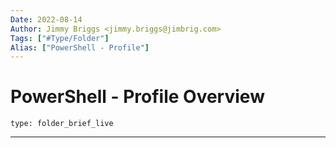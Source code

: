 ```yaml
---
Date: 2022-08-14
Author: Jimmy Briggs <jimmy.briggs@jimbrig.com>
Tags: ["#Type/Folder"]
Alias: ["PowerShell - Profile"]
---
```


# PowerShell - Profile Overview

 
```ccard
type: folder_brief_live
```
 

***

